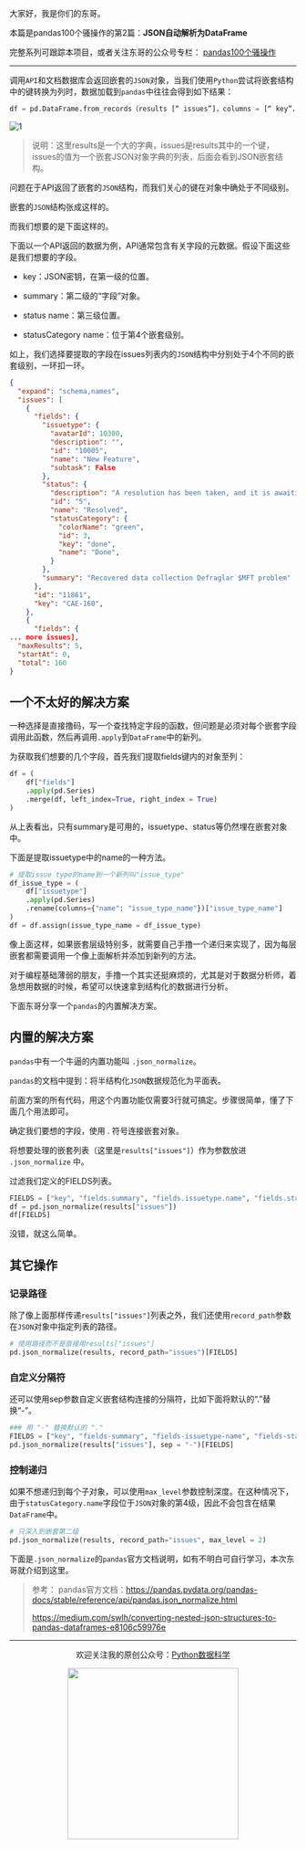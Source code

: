 大家好，我是你们的东哥。

本篇是pandas100个骚操作的第2篇：**JSON自动解析为DataFrame**

完整系列可跟踪本项目，或者关注东哥的公众号专栏： [pandas100个骚操作](https://mp.weixin.qq.com/mp/appmsgalbum?__biz=MzUzODYwMDAzNA==&action=getalbum&album_id=1699019347278561282#wechat_redirect)

---

调用`API`和文档数据库会返回嵌套的`JSON`对象，当我们使用`Python`尝试将嵌套结构中的键转换为列时，数据加载到`pandas`中往往会得到如下结果：
```python
df = pd.DataFrame.from_records（results [“ issues”]，columns = [“ key”，“ fields”]）
```
![1](https://mmbiz.qpic.cn/sz_mmbiz_png/NOM5HN2icXzxuqckUGfvF4zGQ4Z1FofKWGeO2VBzJVJouKBRIf2lNWfU1M1icYzx7zXLNDtaiatJYS8AfHibTx6iaFQ/640?wx_fmt=png&tp=webp&wxfrom=5&wx_lazy=1&wx_co=1)

>说明：这里results是一个大的字典，issues是results其中的一个键，issues的值为一个嵌套JSON对象字典的列表，后面会看到JSON嵌套结构。

问题在于API返回了嵌套的`JSON`结构，而我们关心的键在对象中确处于不同级别。

嵌套的`JSON`结构张成这样的。


而我们想要的是下面这样的。



下面以一个API返回的数据为例，API通常包含有关字段的元数据。假设下面这些是我们想要的字段。

- key：JSON密钥，在第一级的位置。

- summary：第二级的“字段”对象。

- status name：第三级位置。

- statusCategory name：位于第4个嵌套级别。

如上，我们选择要提取的字段在issues列表内的`JSON`结构中分别处于4个不同的嵌套级别，一环扣一环。
```json
{
  "expand": "schema,names",
  "issues": [
    {
      "fields": {
        "issuetype": {
          "avatarId": 10300,
          "description": "",
          "id": "10005",
          "name": "New Feature",
          "subtask": False
        },
        "status": {
          "description": "A resolution has been taken, and it is awaiting verification by reporter. From here issues are either reopened, or are closed.",
          "id": "5",
          "name": "Resolved",
          "statusCategory": {
            "colorName": "green",
            "id": 3,
            "key": "done",
            "name": "Done",
          }
        },
        "summary": "Recovered data collection Defraglar $MFT problem"
      },
      "id": "11861",
      "key": "CAE-160",
    },
    {
      "fields": { 
... more issues],
  "maxResults": 5,
  "startAt": 0,
  "total": 160
}
```

## 一个不太好的解决方案

一种选择是直接撸码，写一个查找特定字段的函数，但问题是必须对每个嵌套字段调用此函数，然后再调用`.apply`到`DataFrame`中的新列。

为获取我们想要的几个字段，首先我们提取fields键内的对象至列：
```python
df = (
    df["fields"]
    .apply(pd.Series)
    .merge(df, left_index=True, right_index = True)
)
```


从上表看出，只有summary是可用的，issuetype、status等仍然埋在嵌套对象中。

下面是提取issuetype中的name的一种方法。
```python
# 提取issue type的name到一个新列叫"issue_type"
df_issue_type = (
    df["issuetype"]
    .apply(pd.Series)
    .rename(columns={"name": "issue_type_name"})["issue_type_name"]
)
df = df.assign(issue_type_name = df_issue_type)
```

像上面这样，如果嵌套层级特别多，就需要自己手撸一个递归来实现了，因为每层嵌套都需要调用一个像上面解析并添加到新列的方法。

对于编程基础薄弱的朋友，手撸一个其实还挺麻烦的，尤其是对于数据分析师，着急想用数据的时候，希望可以快速拿到结构化的数据进行分析。

下面东哥分享一个`pandas`的内置解决方案。


## 内置的解决方案

`pandas`中有一个牛逼的内置功能叫 `.json_normalize`。

`pandas`的文档中提到：将半结构化`JSON`数据规范化为平面表。

前面方案的所有代码，用这个内置功能仅需要3行就可搞定。步骤很简单，懂了下面几个用法即可。

确定我们要想的字段，使用 . 符号连接嵌套对象。

将想要处理的嵌套列表（这里是`results["issues"]`）作为参数放进 `.json_normalize` 中。

过滤我们定义的FIELDS列表。
```python
FIELDS = ["key", "fields.summary", "fields.issuetype.name", "fields.status.name", "fields.status.statusCategory.name"]
df = pd.json_normalize(results["issues"])
df[FIELDS]
```


没错，就这么简单。


## 其它操作

### 记录路径

除了像上面那样传递`results["issues"]`列表之外，我们还使用`record_path`参数在`JSON`对象中指定列表的路径。
```python
# 使用路径而不是直接用results["issues"]
pd.json_normalize(results, record_path="issues")[FIELDS]
```
### 自定义分隔符

还可以使用sep参数自定义嵌套结构连接的分隔符，比如下面将默认的“.”替换“-”。
```python
### 用 "-" 替换默认的 "."
FIELDS = ["key", "fields-summary", "fields-issuetype-name", "fields-status-name", "fields-status-statusCategory-name"]
pd.json_normalize(results["issues"], sep = "-")[FIELDS]
```
### 控制递归

如果不想递归到每个子对象，可以使用`max_level`参数控制深度。在这种情况下，由于`statusCategory.name`字段位于`JSON`对象的第4级，因此不会包含在结果`DataFrame`中。
```python
# 只深入到嵌套第二级
pd.json_normalize(results, record_path="issues", max_level = 2)
```
下面是`.json_normalize`的`pandas`官方文档说明，如有不明白可自行学习，本次东哥就介绍到这里。


>参考：
>pandas官方文档：https://pandas.pydata.org/pandas-docs/stable/reference/api/pandas.json_normalize.html
>
>https://medium.com/swlh/converting-nested-json-structures-to-pandas-dataframes-e8106c59976e


---

<div align=center>
<p>欢迎关注我的原创公众号：<a href="https://mp.weixin.qq.com/s/QKGi7bO3mpCWmsFEwuFFTw">Python数据科学</a></p>
</div>

<div align=center>
<img src="https://github.com/xiaoyusmd/PythonDataScience/blob/main/images/%E5%85%AC%E4%BC%97%E5%8F%B7%E4%BA%8C%E7%BB%B4%E7%A0%81.jpg?raw=true" width="300" height="300" />
</div>
